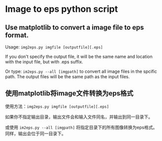 # Image to eps python script
## Use matplotlib to convert a image file to eps format.

Usage: `img2eps.py imgfile [outputfile][.eps]`

If you don't specify the output file, it will be the same name and location with the input file, but with .eps suffix.

Or type: `im2eps.py --all [imgpath]` to convert all image files in the spcific path. The output files will be the same path as the input files.

## 使用matplotlib将image文件转换为eps格式

使用方法：`img2eps.py imgfile [outputfile][.eps]`

如果你不指定输出目录，输出文件会和输入文件同名，并输出到同一目录下。

或使用 `im2eps.py --all [imgpath]` 将指定目录下的所有图像转换为eps格式。同样，输出会位于同一目录下。